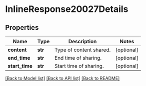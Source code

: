 # InlineResponse20027Details

## Properties
Name | Type | Description | Notes
------------ | ------------- | ------------- | -------------
**content** | **str** | Type of content shared. | [optional] 
**end_time** | **str** | End time of sharing. | [optional] 
**start_time** | **str** | Start time of sharing. | [optional] 

[[Back to Model list]](../README.md#documentation-for-models) [[Back to API list]](../README.md#documentation-for-api-endpoints) [[Back to README]](../README.md)

